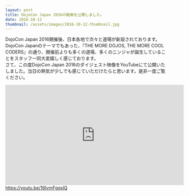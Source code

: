 ```yaml
---
layout: post
title: DojoCon Japan 2016の動画を公開しました。
date: 2016-10-12
thumbnail: /assets/images/2016-10-12-thumbnail.jpg
---
```


DojoCon Japan 2016開催後、日本各地で次々と道場が新設されております。  
DojoCon Japanのテーマでもあった、『THE MORE DOJOS, THE MORE COOL CODERS』の通り、開催前よりも多くの道場、多くのニンジャが誕生していることをスタッフ一同大変嬉しく感じております。  
さて、この度DojoCon Japan 2016のダイジェスト映像をYouTubeにて公開いたしました。当日の熱気が少しでも感じていただけたらと思います。是非一度ご覧ください。  
  
<div align="center">
<div style="width:560px; text-align:left;">
<iframe width="560" height="315" src="https://www.youtube.com/embed/16lvmFgqslQ" frameborder="0" allowfullscreen></iframe>
<br /><a href="https://youtu.be/16lvmFgqslQ" target="_blank">https://youtu.be/16lvmFgqslQ</a>
</div>
</div>
